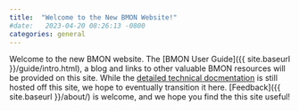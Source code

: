 ```yaml
---
title:  "Welcome to the New BMON Website!"
#date:   2023-04-20 08:26:13 -0800
categories: general
---
```

Welcome to the new BMON website.  The [BMON User Guide]({{ site.baseurl }}/guide/intro.html), a blog
and links to other valuable BMON resources will be provided on this site.  While
the [detailed technical docmentation](https://bmon-documentation.readthedocs.io/en/latest/)
is still hosted off this site, we hope to eventually transition it here.
[Feedback]({{ site.baseurl }}/about/) is welcome, and we hope you find the this site useful!